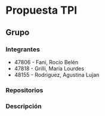 # Propuesta TPI
## Grupo

### Integrantes

   * 47806 - Fani, Rocío Belén
   * 47818 - Grilli, María Lourdes
   * 48155 - Rodriguez, Agustina Lujan

### Repositorios
  
  
### Descripción


